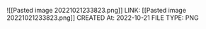 ![[Pasted image 20221021233823.png]]
LINK: [[Pasted image 20221021233823.png]]
CREATED At: 2022-10-21
FILE TYPE: PNG
